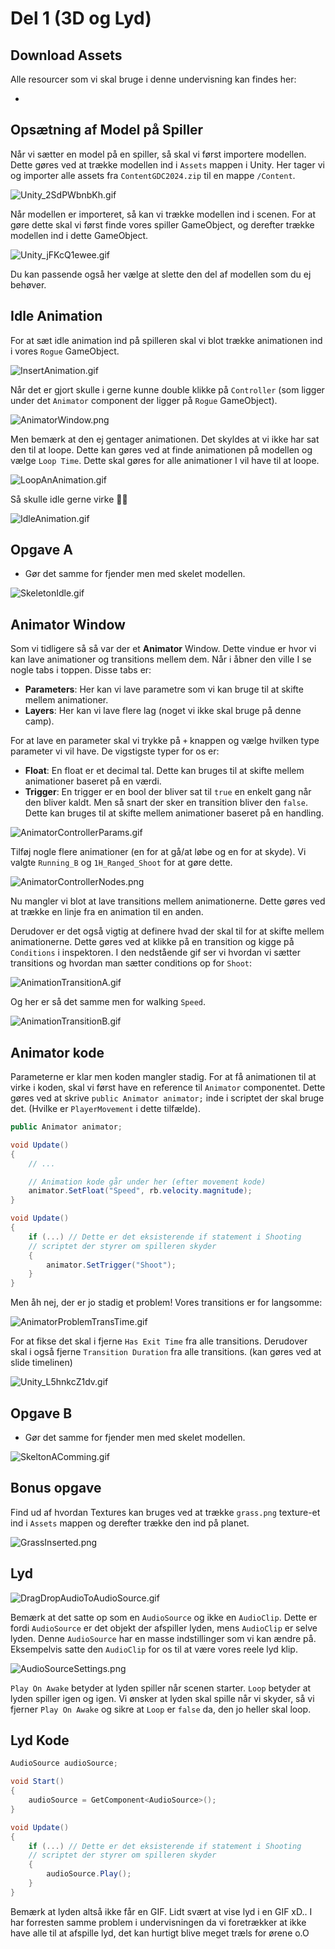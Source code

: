 # Del 1 (3D og Lyd)

## Download Assets
Alle resourcer som vi skal bruge i denne undervisning kan findes her:
- <resource src="ContentGDC2024.zip"/>

## Opsætning af Model på Spiller

Når vi sætter en model på en spiller, så skal vi først importere modellen. Dette gøres ved at trække modellen ind i `Assets` mappen i Unity.
Her tager vi og importer alle assets fra `ContentGDC2024.zip` til en mappe `/Content`.

![Unity_2SdPWbnbKh.gif](Unity_2SdPWbnbKh.gif)

Når modellen er importeret, så kan vi trække modellen ind i scenen. For at gøre dette skal vi først finde vores spiller GameObject, og derefter trække modellen ind i dette GameObject.

![Unity_jFKcQ1ewee.gif](Unity_jFKcQ1ewee.gif)

Du kan passende også her vælge at slette den del af modellen som du ej behøver.
<tabs>
<tab title="Før">
<img src="ModelBefore.png" alt=""/>
</tab>
<tab title="Efter">
<img src="ModelAfter.png" alt=""/>
</tab>
</tabs>

## Idle Animation

For at sæt idle animation ind på spilleren skal vi blot trække animationen ind i vores `Rogue` GameObject.

![InsertAnimation.gif](InsertAnimation.gif)

Når det er gjort skulle i gerne kunne double klikke på `Controller` (som ligger under det `Animator` component der ligger på `Rogue` GameObject).

![AnimatorWindow.png](AnimatorWindow.png)

Men bemærk at den ej gentager animationen. Det skyldes at vi ikke har sat den til at loope. Dette kan gøres ved at finde animationen på modellen og vælge `Loop Time`.
Dette skal gøres for alle animationer I vil have til at loope.



![LoopAnAnimation.gif](LoopAnAnimation.gif)

Så skulle idle gerne virke 🕺💃

![IdleAnimation.gif](IdleAnimation.gif)

## Opgave A
- Gør det samme for fjender men med skelet modellen.

![SkeletonIdle.gif](SkeletonIdle.gif)

## Animator Window

Som vi tidligere så så var der et **Animator** Window. Dette vindue er hvor vi kan lave animationer og transitions mellem dem.
Når i åbner den ville I se nogle tabs i toppen. Disse tabs er:
- **Parameters**: Her kan vi lave parametre som vi kan bruge til at skifte mellem animationer.
- **Layers**: Her kan vi lave flere lag (noget vi ikke skal bruge på denne camp).

For at lave en parameter skal vi trykke på `+` knappen og vælge hvilken type parameter vi vil have.
De vigstigste typer for os er:
- **Float**: En float er et decimal tal. Dette kan bruges til at skifte mellem animationer baseret på en værdi.
- **Trigger**: En trigger er en bool der bliver sat til `true` en enkelt gang når den bliver kaldt. Men så snart der sker en transition bliver den `false`. Dette kan bruges til at skifte mellem animationer baseret på en handling.

![AnimatorControllerParams.gif](AnimatorControllerParams.gif)

Tilføj nogle flere animationer (en for at gå/at løbe og en for at skyde). Vi valgte `Running_B` og `1H_Ranged_Shoot` for at gøre dette.

![AnimatorControllerNodes.png](AnimatorControllerNodes.png)

Nu mangler vi blot at lave transitions mellem animationerne. Dette gøres ved at trække en linje fra en animation til en anden.

Derudover er det også vigtig at definere hvad der skal til for at skifte mellem animationerne. Dette gøres ved at klikke på en transition og kigge på `Conditions` i inspektoren. I den nedstående gif ser vi hvordan vi sætter transitions og hvordan man sætter conditions op for `Shoot`:

![AnimationTransitionA.gif](AnimationTransitionA.gif)

Og her er så det samme men for walking `Speed`.

![AnimationTransitionB.gif](AnimationTransitionB.gif)

## Animator kode

Parameterne er klar men koden mangler stadig.
For at få animationen til at virke i koden, skal vi først have en reference til `Animator` componentet. Dette gøres ved at skrive `public Animator animator;` inde i scriptet der skal bruge det.
(Hvilke er `PlayerMovement` i dette tilfælde).

```C#
public Animator animator;

void Update()
{
    // ...

    // Animation kode går under her (efter movement kode)
    animator.SetFloat("Speed", rb.velocity.magnitude);
}
```

```C#
void Update()
{
    if (...) // Dette er det eksisterende if statement i Shooting
    // scriptet der styrer om spilleren skyder
    {   
        animator.SetTrigger("Shoot");
    }
}
```

Men åh nej, der er jo stadig et problem! Vores transitions er for langsomme:

![AnimatorProblemTransTime.gif](AnimatorProblemTransTime.gif)

For at fikse det skal i fjerne `Has Exit Time` fra alle transitions.
Derudover skal i også fjerne `Transition Duration` fra alle transitions. (kan gøres ved at slide timelinen)

![Unity_L5hnkcZ1dv.gif](Unity_L5hnkcZ1dv.gif)

## Opgave B
- Gør det samme for fjender men med skelet modellen.

![SkeltonAComming.gif](SkeltonAComming.gif)

## Bonus opgave
Find ud af hvordan Textures kan bruges ved at trække `grass.png` texture-et ind i `Assets` mappen og derefter trække den ind på planet.

![GrassInserted.png](GrassInserted.png)

## Lyd

![DragDropAudioToAudioSource.gif](DragDropAudioToAudioSource.gif)

Bemærk at det satte op som en `AudioSource` og ikke en `AudioClip`. Dette er fordi `AudioSource` er det objekt der afspiller lyden, mens `AudioClip` er selve lyden.
Denne `AudioSource` har en masse indstillinger som vi kan ændre på. Eksempelvis satte den `AudioClip` for os til at være vores reele lyd klip.

![AudioSourceSettings.png](AudioSourceSettings.png)

`Play On Awake` betyder at lyden spiller når scenen starter. `Loop` betyder at lyden spiller igen og igen.
Vi ønsker at lyden skal spille når vi skyder, så vi fjerner `Play On Awake` og sikre at `Loop` er `false` da, den jo heller skal loop.

## Lyd Kode

```C#
AudioSource audioSource;

void Start()
{
    audioSource = GetComponent<AudioSource>();
}

void Update()
{
    if (...) // Dette er det eksisterende if statement i Shooting
    // scriptet der styrer om spilleren skyder
    {   
        audioSource.Play();
    }
}
```

<note>
Bemærk at lyden altså ikke får en GIF. Lidt svært at vise lyd i en GIF xD.. I har forresten samme problem i undervisningen da vi foretrækker at ikke have alle til at afspille lyd, det kan hurtigt blive meget træls for ørene o.O
</note>